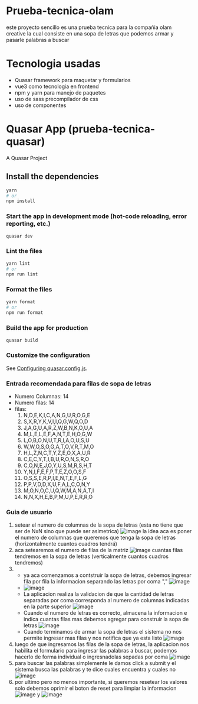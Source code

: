 # Prueba-tecnica-olam

este proyecto sencillo es una prueba tecnica para la compañia olam creative la cual consiste en una sopa de letras que podemos armar y pasarle palabras a buscar

# Tecnologia usadas

- Quasar framework para maquetar y formularios
- vue3 como tecnologia en frontend
- npm y yarn para manejo de paquetes
- uso de sass precompilador de css
- uso de componentes

# Quasar App (prueba-tecnica-quasar)

A Quasar Project

## Install the dependencies

```bash
yarn
# or
npm install
```

### Start the app in development mode (hot-code reloading, error reporting, etc.)

```bash
quasar dev
```

### Lint the files

```bash
yarn lint
# or
npm run lint
```

### Format the files

```bash
yarn format
# or
npm run format
```

### Build the app for production

```bash
quasar build
```

### Customize the configuration

See [Configuring quasar.config.js](https://v2.quasar.dev/quasar-cli-webpack/quasar-config-js).

### Entrada recomendada para filas de sopa de letras
- Numero Columnas: 14
- Numero filas: 14
- filas:
  1. N,D,E,K,I,C,A,N,G,U,R,O,G,E
  2. S,X,R,Y,K,V,I,I,Q,G,W,Q,O,D
  3. J,A,G,U,A,R,Z,W,B,N,K,O,U,A
  4. M,L,E,L,E,F,A,N,T,E,H,O,G,W
  5. L,O,B,O,N,U,T,R,I,A,O,U,S,U
  6. W,W,O,S,O,G,A,T,O,V,R,T,M,O
  7. H,L,Z,N,C,T,Y,Z,E,O,X,A,U,R
  8. C,E,C,Y,T,I,B,U,R,O,N,S,R,O
  9. C,O,N,E,J,O,Y,U,S,M,R,S,H,T
  10. Y,N,I,F,E,F,P,T,E,Z,O,O,S,F
  11. O,S,S,E,R,P,I,E,N,T,E,F,L,G
  12. P,P,V,D,D,X,U,F,A,L,C,O,N,Y
  13. M,O,N,O,C,U,Q,W,M,A,N,A,T,I
  14. N,N,X,H,E,B,P,M,U,P,E,R,R,O
 
### Guia de usuario
1. setear el numero de columnas de la sopa de letras (esta no tiene que ser de NxN sino que puede ser asimetrica) ![image](https://github.com/andresknoo00001/Prueba-tecnica-olam/assets/32203440/1692953c-c7ee-4b13-b99c-c77a8bd753e0)
  la idea aca es poner el numero de columnas que queremos que tenga la sopa de letras (horizontalmente cuantos cuadros tendrá)
2. aca setearemos el numero de filas de la matriz ![image](https://github.com/andresknoo00001/Prueba-tecnica-olam/assets/32203440/35d0e027-4ce9-4a15-ab92-2f9a550b3178)
   cuantas filas tendremos en la sopa de letras (verticalmente cuantos cuadros tendremos)
3. - ya aca comenzamos a contstruir la sopa de letras, debemos ingresar fila por fila la informacion separando las letras por coma "," ![image](https://github.com/andresknoo00001/Prueba-tecnica-olam/assets/32203440/e35bdb14-4a05-4682-a4ba-c2fec5348534)
   - ![image](https://github.com/andresknoo00001/Prueba-tecnica-olam/assets/32203440/d6e07a26-96f3-4b1d-962f-7e5599ff7b1f)
   - La aplicacion realiza la validacion de que la cantidad de letras separadas por coma corresponda al numero de columnas indicadas en la parte superior ![image](https://github.com/andresknoo00001/Prueba-tecnica-olam/assets/32203440/a3a340ba-5d6c-49a3-9d25-1b7a9dca99c9)
   - Cuando el numero de letras es correcto, almacena la informacion e indica cuantas filas mas debemos agregar para construir la sopa de letras ![image](https://github.com/andresknoo00001/Prueba-tecnica-olam/assets/32203440/b9bd8b4c-59f4-47f2-96a3-78f8809e99cf)
   - Cuando terminamos de armar la sopa de letras el sistema no nos permite ingresar mas filas y nos notifica que ya esta listo ![image](https://github.com/andresknoo00001/Prueba-tecnica-olam/assets/32203440/11b91b25-6727-490c-87e7-edd86db132a0)
4. luego de que ingresamos las filas de la sopa de letras, la aplicacion nos habilita el formulario para ingresar las palabras a buscar, podemos hacerlo de forma individual o ingresnadolas sepadas por coma
   ![image](https://github.com/andresknoo00001/Prueba-tecnica-olam/assets/32203440/57b75b67-825c-4b3d-9fe8-58cedd525e4b)
5. para buscar las palabras simplemente le damos click a submit y el sistema busca las palabras y te dice cuales encuentra y cuales no ![image](https://github.com/andresknoo00001/Prueba-tecnica-olam/assets/32203440/2380e24d-68bb-49d1-b9c9-38db0e756b62)
6. por ultimo pero no menos importante, si queremos resetear los valores solo debemos oprimir el boton de reset para limpiar la informacion ![image](https://github.com/andresknoo00001/Prueba-tecnica-olam/assets/32203440/84af9e46-4481-4d0a-86f4-92aa0a921cf6) y ![image](https://github.com/andresknoo00001/Prueba-tecnica-olam/assets/32203440/452bc6a6-7a08-46bf-8312-23174c132f95)


